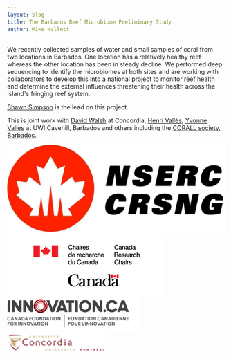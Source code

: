 ```yaml
---
layout: blog
title: The Barbados Reef Microbiome Preliminary Study
author: Mike Hallett
---
```


We recently collected samples of water and small samples of coral from two locations in Barbados. One location has a relatively healthy reef whereas the other location has been in steady decline. We performed deep sequencing to identify the microbiomes at both sites and are working with collaborators to develop this into a national project to monitor reef health and determine the  external influences threatening their health across the island's fringing reef system.


[Shawn Simpson](https://www.mikehallett.science/team/shawn.simpson/) is the lead on this project.

This is joint work with [David Walsh](http://www.dawalshlab.ca/) at Concordia, [Henri Vall&egrave;s](https://www.cavehill.uwi.edu/fst/bcs/staff/biology/henri-valles.aspx), [Yvonne Vall&egrave;s](https://www.researchgate.net/profile/Yvonne_Valles2) at UWI Cavehill, Barbados and others including the [CORALL society, Barbados](https://www.facebook.com/CORALLBarbados/).

<img class="pull-left" src="/images/nserc.jpg">
<img class="pull-left" src="/images/crc.png">
<img class="pull-left" src="/images/Innovation_Logo.png">
<img class="pull-left" src="/images/concordia.logo.big.png">

